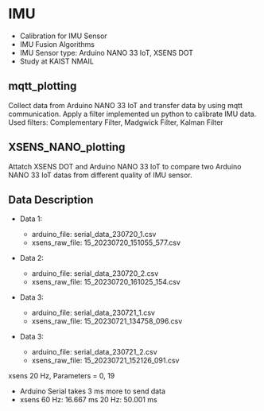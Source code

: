 # IMU
- Calibration for IMU Sensor
- IMU Fusion Algorithms
- IMU Sensor type: Arduino NANO 33 IoT, XSENS DOT
- Study at KAIST NMAIL

## mqtt_plotting
Collect data from Arduino NANO 33 IoT and transfer data by using mqtt communication.
Apply a filter implemented un python to calibrate IMU data.
Used filters: Complementary Filter, Madgwick Filter, Kalman Filter

## XSENS_NANO_plotting
Attatch XSENS DOT and Arduino NANO 33 IoT to compare two Arduino NANO 33 IoT datas from different quality of IMU sensor.

## Data Description
- Data 1: 
    - arduino_file: serial_data_230720_1.csv
    - xsens_raw_file: 15_20230720_151055_577.csv

- Data 2:
    - arduino_file: serial_data_230720_2.csv
    - xsens_raw_file: 15_20230720_161025_154.csv

- Data 3:
    - arduino_file: serial_data_230721_1.csv
    - xsens_raw_file: 15_20230721_134758_096.csv

- Data 3:
    - arduino_file: serial_data_230721_2.csv
    - xsens_raw_file: 15_20230721_152126_091.csv

xsens 20 Hz, 
Parameters = 0, 19


* Arduino Serial takes 3 ms more to send data 
* xsens
  60 Hz: 16.667 ms
  20 Hz: 50.001 ms
